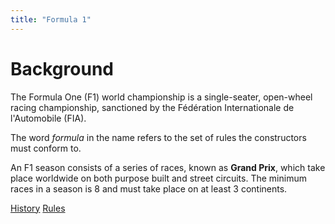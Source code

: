 ```yaml
---
title: "Formula 1"
---
```


# Background

 The Formula One (F1) world championship is a single-seater, open-wheel racing championship, sanctioned by the Fédération Internationale de l'Automobile (FIA). 

The word *formula* in the name refers to the set of rules the constructors must conform to.

An F1 season consists of a series of races, known as **Grand Prix**, which take place worldwide on both purpose built and street circuits. The minimum races in a season is 8 and must take place on at least 3 continents.

[History](notes/F1/history.md)
[Rules](notes/F1/rules.md)

